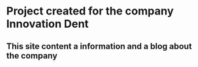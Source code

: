 # Project created for the company Innovation Dent
## This site content a information and a blog about the company